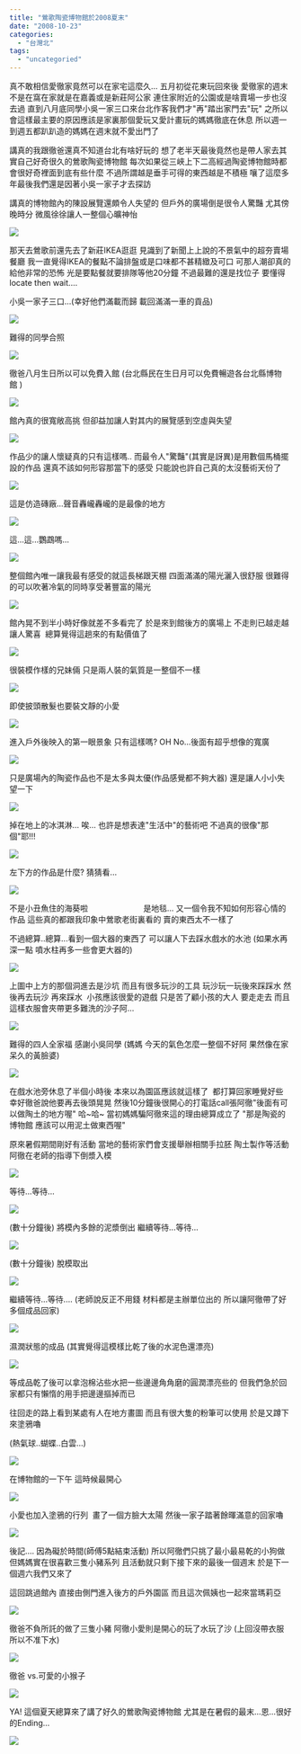 ```yaml
---
title: "鶯歌陶瓷博物館於2008夏末"
date: "2008-10-23"
categories: 
  - "台灣北"
tags: 
  - "uncategoried"
---
```


真不敢相信愛徹家竟然可以在家宅這麼久... 五月初從花東玩回來後 愛徹家的週末不是在窩在家就是在嘉義或是新莊阿公家 連住家附近的公園或是啥賣場一步也沒去過 直到八月底同學小吳一家三口來台北作客我們才"再"踏出家門去"玩" 之所以會這樣最主要的原因應該是家裏那個愛玩又愛計畫玩的媽媽徹底在休息 所以週一到週五都趴趴造的媽媽在週末就不愛出門了

講真的我跟徹爸還真不知道台北有啥好玩的 想了老半天最後竟然也是帶人家去其實自己好奇很久的鶯歌陶瓷博物館 每次如果從三峽上下二高經過陶瓷博物館時都會很好奇裡面到底有些什麼 不過所謂越是垂手可得的東西越是不積極 嚷了這麼多年最後我們還是因著小吳一家子才去探訪

講真的博物館內的陳設展覽還頗令人失望的 但戶外的廣場倒是很令人驚豔 尤其傍晚時分 微風徐徐讓人一整個心曠神怡

![](images/2877529775_b59c617cab.jpg)

那天去鶯歌前還先去了新莊IKEA逛逛 見識到了新聞上上說的不景氣中的超夯賣場餐廳 我一直覺得IKEA的餐點不論排盤或是口味都不甚精緻及可口 可那人潮卻真的給他非常的恐怖 光是要點餐就要排隊等他20分鐘 不過最難的還是找位子 要懂得locate then wait....  

小吳一家子三口...(幸好他們滿載而歸 載回滿滿一車的貢品)

![](images/2797778939_e57bd02cc2.jpg)

難得的同學合照

![](images/2798622902_c6f63fb73f.jpg)

徹爸八月生日所以可以免費入館 (台北縣民在生日月可以免費暢遊各台北縣博物館 )

![](images/2798622736_2fbc682379.jpg)

館內真的很寬敞高挑 但卻益加讓人對其内的展覽感到空虛與失望

![](images/2798622614_19ce38d963.jpg)

作品少的讓人懷疑真的只有這樣嗎.. 而最令人"驚豔"(其實是訝異)是用數個馬桶擺設的作品 還真不該如何形容那當下的感受 只能說也許自己真的太沒藝術天份了

![](images/2798621616_8dfd3e6b90.jpg)

這是仿造磚廠...聲音轟巄轟巄的是最像的地方

![](images/2797776525_d805194ddc.jpg)

這...這...鸚鵡嗎...

![](images/2797776311_e265139c23.jpg)

整個館內唯一讓我最有感受的就這長梯跟天棚 四面滿滿的陽光灑入很舒服 很難得的可以吹著冷氣的同時享受著豐富的陽光

![](images/2797777279_9b6c82b6b2.jpg)

館內晃不到半小時好像就差不多看完了 於是來到館後方的廣場上 不走則已越走越讓人驚喜  總算覺得這趟來的有點價值了

![](images/2797775607_8aa2e80d1e.jpg)

很裝模作樣的兄妹倆 只是兩人裝的氣質是一整個不一樣

![](images/2797775459_08ea8fd40d.jpg)

即使披頭散髮也要裝文靜的小愛

![](images/2798620880_c1fdf6f49f.jpg)

進入戶外後映入的第一眼景象 只有這樣嗎? OH No...後面有超乎想像的寬廣

![](images/2798620590_7f184f2ee5.jpg)

只是廣場內的陶瓷作品也不是太多與太優(作品感覺都不夠大器) 還是讓人小小失望一下

![](images/2798620304_30aa03b98e.jpg)

掉在地上的冰淇淋... 唉... 也許是想表達"生活中"的藝術吧 不過真的很像"那個"耶!!!

![](images/2797774451_773534f3c0.jpg)

左下方的作品是什麼? 猜猜看...

![](images/2798619782_35cd054144.jpg)

不是小丑魚住的海葵啦                         是地毯... 又一個令我不知如何形容心情的作品 這些真的都跟我印象中鶯歌老街裏看的 賣的東西太不一樣了

不過總算..總算...看到一個大器的東西了 可以讓人下去踩水戲水的水池 (如果水再深一點 噴水柱再多一些會更大器的)

![](images/2798619490_1f056577f8.jpg)

上圖中上方的那個洞進去是沙坑 而且有很多玩沙的工具 玩沙玩一玩後來踩踩水 然後再去玩沙 再來踩水  小孩應該很愛的遊戲 只是苦了顧小孩的大人 要走走去 而且這樣衣服會夾帶更多難洗的沙子阿...

![](images/2797773503_0dd6dcd7ea.jpg)

難得的四人全家福 感謝小吳同學 (媽媽 今天的氣色怎麼一整個不好阿 果然像在家呆久的黃臉婆)

![](images/2798619344_fd4018303f.jpg)

在戲水池旁休息了半個小時後 本來以為園區應該就這樣了  都打算回家睡覺好些 幸好徹爸說他要再去後頭晃晃 然後10分鐘後很開心的打電話call張阿徹"後面有可以做陶土的地方喔" 哈~哈~ 當初媽媽騙阿徹來這的理由總算成立了 "那是陶瓷的博物館 應該可以用泥土做東西喔"

原來暑假期間剛好有活動 當地的藝術家們會支援舉辦相關手拉胚 陶土製作等活動 阿徹在老師的指導下倒漿入模

![](images/2797772915_1b26c2c975.jpg)

等待...等待...

![](images/2797772617_21d56825e7.jpg)

(數十分鐘後) 將模內多餘的泥漿倒出 繼續等待...等待...

![](images/2798617030_1b810104c8.jpg)

(數十分鐘後) 脫模取出

![](images/2798616396_0fda0a5d52.jpg)

繼續等待...等待.... (老師說反正不用錢 材料都是主辦單位出的 所以讓阿徹帶了好多個成品回家)

![](images/2798616200_6ba58274c2.jpg)

濕潤狀態的成品 (其實覺得這模樣比乾了後的水泥色還漂亮)

![](images/2797772355_9605e9a800.jpg)

等成品乾了後可以拿泡棉沾些水把一些邊邊角角磨的圓潤漂亮些的 但我們急於回家都只有懶惰的用手把邊邊摳掉而已

往回走的路上看到某處有人在地方畫圖 而且有很大隻的粉筆可以使用 於是又蹲下來塗鴉嚕

(熱氣球..蝴蝶..白雲...)

![](images/2797770237_2a0f50b7b2.jpg)

在博物館的一下午 這時候最開心

![](images/2797770101_a85de583c6.jpg)

小愛也加入塗鴉的行列  畫了一個方臉大太陽 然後一家子踏著餘暉滿意的回家嚕

![](images/2797768699_dc000ea374.jpg)

後記.... 因為礙於時間(師傅5點結束活動) 所以阿徹們只挑了最小最易乾的小狗做 但媽媽實在很喜歡三隻小豬系列 且活動就只剩下接下來的最後一個週末 於是下一個週六我們又來了

這回跳過館內 直接由側門進入後方的戶外園區 而且這次佩姨也一起來當瑪莉亞

![](images/2878363070_0a9e61a7db.jpg)

徹爸不負所託的做了三隻小豬 阿徹小愛則是開心的玩了水玩了沙 (上回沒帶衣服 所以不准下水)

![](images/2878362976_8335d25f48.jpg)

徹爸 vs.可愛的小猴子

![](images/2877529371_720f2c733f.jpg)

YA! 這個夏天總算來了講了好久的鶯歌陶瓷博物館 尤其是在暑假的最末...恩...很好的Ending...

![](images/2878363288_df24e326a3.jpg)
